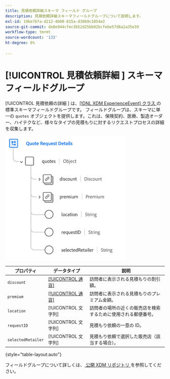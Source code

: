 ```yaml
---
title: 見積依頼詳細スキーマ フィールド グループ
description: 見積依頼詳細スキーマフィールドグループについて説明します。
exl-id: 19be76fa-d212-4b00-815a-d3869c1054e2
source-git-commit: de8e944cfec3b52d25bb02bcfebe57d6a2a35e39
workflow-type: tm+mt
source-wordcount: '133'
ht-degree: 6%

---
```


# [!UICONTROL  見積依頼詳細 ] スキーマフィールドグループ

[!UICONTROL  見積依頼の詳細 ] は、[[!DNL XDM ExperienceEvent]  クラス ](../../classes/experienceevent.md) の標準スキーマフィールドグループです。 フィールドグループは、スキーマに単一の `quotes` オブジェクトを提供します。これは、保険契約、医療、製造オーダー、ハイテクなど、様々なタイプの見積もりに対するリクエストプロセスの詳細を収集します。

![](../../images/field-groups/quote-request-details.png)

| プロパティ | データタイプ | 説明 |
| --- | --- | --- |
| `discount` | [[!UICONTROL 通貨]](../../data-types/currency.md) | 訪問者に表示される見積もりの割引額。 |
| `premium` | [[!UICONTROL 通貨]](../../data-types/currency.md) | 訪問者に表示される見積もりのプレミアム金額。 |
| `location` | [!UICONTROL 文字列] | 訪問者の場所の近くの販売店を検索するために使用される郵便番号。 |
| `requestID` | [!UICONTROL 文字列] | 見積もり依頼の一意の ID。 |
| `selectedRetailer` | [!UICONTROL 文字列] | 見積もり依頼で選択した販売店（該当する場合）。 |

{style="table-layout:auto"}

フィールドグループについて詳しくは、[ 公開 XDM リポジトリ ](https://github.com/adobe/xdm/blob/master/docs/reference/fieldgroups/experience-event/experienceevent-quote-request-details.schema.json) を参照してください。
